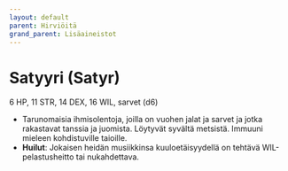 ```yaml
---
layout: default
parent: Hirviöitä
grand_parent: Lisäaineistot
---
```


# Satyyri (Satyr)

6 HP, 11 STR, 14 DEX, 16 WIL, sarvet (d6)

- Tarunomaisia ihmisolentoja, joilla on vuohen jalat ja sarvet ja jotka rakastavat tanssia ja juomista. Löytyvät syvältä metsistä. Immuuni mieleen kohdistuville taioille.
- **Huilut**: Jokaisen heidän musiikkinsa kuuloetäisyydellä on tehtävä WIL-pelastusheitto tai nukahdettava.
